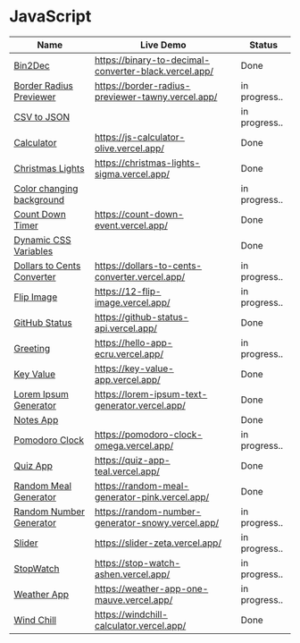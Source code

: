 # JavaScript



| Name  |  Live Demo | Status |
| ------------- | ------------- |------------- |
| [Bin2Dec](https://github.com/vlad434/JavaScript/tree/master/Bin2Dec) | https://binary-to-decimal-converter-black.vercel.app/ | Done  |
| [Border Radius Previewer](https://github.com/vlad434/JavaScript/tree/master/Border-radius%20Previewer) | https://border-radius-previewer-tawny.vercel.app/  | in progress..  |
| [CSV to JSON](https://github.com/vlad434/JavaScript/tree/master/CSV%20to%20JSON%20converter)  |   | in progress..  | 
| [Calculator](https://github.com/vlad434/JavaScript/tree/master/Calculator) | https://js-calculator-olive.vercel.app/ | Done  | 
| [Christmas Lights](https://github.com/vlad434/JavaScript/tree/master/Christmas%20Lights) |  https://christmas-lights-sigma.vercel.app/  | Done  | 
| [Color changing background](https://github.com/vlad434/JavaScript/tree/master/Color%20Changing%20background)  |    | in progress..  | 
| [Count Down Timer](https://github.com/vlad434/JavaScript/tree/master/Count%20down%20Timer) |  https://count-down-event.vercel.app/  | Done  |  
| [Dynamic CSS Variables](https://github.com/vlad434/JavaScript/tree/master/Dinamic%20CSS%20Variables) |   | Done  |
| [Dollars to Cents Converter](https://github.com/vlad434/JavaScript/tree/master/Dollars%20to%20cents%20converter) |  https://dollars-to-cents-converter.vercel.app/ | in progress..  |  
| [Flip Image](https://github.com/vlad434/JavaScript/tree/master/Dollars%20to%20cents%20converter) | https://12-flip-image.vercel.app/ | in progress..  |  
| [GitHub Status](https://github.com/vlad434/JavaScript/tree/master/GItHub%20Status) | https://github-status-api.vercel.app/ | Done  |  
| [Greeting](https://github.com/vlad434/JavaScript/tree/master/Greeting) | https://hello-app-ecru.vercel.app/ | in progress..  | 
| [Key Value](https://github.com/vlad434/JavaScript/tree/master/Key%20Value%20App) | https://key-value-app.vercel.app/ | Done |
| [Lorem Ipsum Generator](https://github.com/vlad434/JavaScript/tree/master/Lorem%20Ipsum%20Generator) | https://lorem-ipsum-text-generator.vercel.app/ | Done  | 
| [Notes App](https://github.com/vlad434/JavaScript/tree/master/Notes%20App) |  | Done  | 
| [Pomodoro Clock](https://github.com/vlad434/JavaScript/tree/master/Pomodoro%20Clock) |  https://pomodoro-clock-omega.vercel.app/ | in progress..  | 
| [Quiz App](https://github.com/vlad434/JavaScript/tree/master/Quiz%20App) |  https://quiz-app-teal.vercel.app/ | Done  | 
| [Random Meal Generator](https://github.com/vlad434/JavaScript/tree/master/Random%20Meal%20Generator) | https://random-meal-generator-pink.vercel.app/ | Done  | 
| [Random Number Generator](https://github.com/vlad434/JavaScript/tree/master/Random%20Number%20Generator) | https://random-number-generator-snowy.vercel.app/ | in progress..  | 
| [Slider](https://github.com/vlad434/JavaScript/tree/master/Slider) | https://slider-zeta.vercel.app/ | in progress..  | 
| [StopWatch](https://github.com/vlad434/JavaScript/tree/master/StopWatch) |  https://stop-watch-ashen.vercel.app/ | in progress..  | 
| [Weather App](https://github.com/vlad434/JavaScript/tree/master/Weather%20App) | https://weather-app-one-mauve.vercel.app/ | in progress..  | 
| [Wind Chill](https://github.com/vlad434/JavaScript/tree/master/WindChill) | https://windchill-calculator.vercel.app/ | Done  |  

